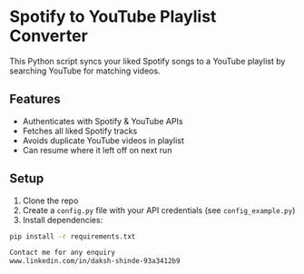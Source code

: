 # Spotify to YouTube Playlist Converter

This Python script syncs your liked Spotify songs to a YouTube playlist by searching YouTube for matching videos.

## Features
- Authenticates with Spotify & YouTube APIs
- Fetches all liked Spotify tracks
- Avoids duplicate YouTube videos in playlist
- Can resume where it left off on next run

## Setup

1. Clone the repo
2. Create a `config.py` file with your API credentials (see `config_example.py`)
3. Install dependencies:

```bash
pip install -r requirements.txt

Contact me for any enquiry  
www.linkedin.com/in/daksh-shinde-93a3412b9
